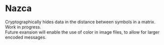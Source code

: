 # Nazca
Cryptographically hides data in the distance between symbols in a matrix.<br>
Work in progress.<br>
Future exansion will enable the use of color in image files, to allow for larger encoded messages.<br>

